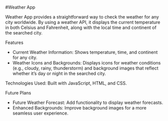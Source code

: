 #Weather App

Weather App provides a straightforward way to check the weather for any city worldwide. By using a weather API, it displays the current temperature in both Celsius and Fahrenheit, along with the local time and continent of the searched city.

Features
- Current Weather Information: Shows temperature, time, and continent for any city.
- Weather Icons and Backgrounds: Displays icons for weather conditions (e.g., cloudy, rainy, thunderstorm) and background images that reflect whether it’s day or night in the 
  searched city.
  
Technologies Used: Built with JavaScript, HTML, and CSS.

Future Plans
- Future Weather Forecast: Add functionality to display weather forecasts.
- Enhanced Backgrounds: Improve background images for a more seamless user experience.
